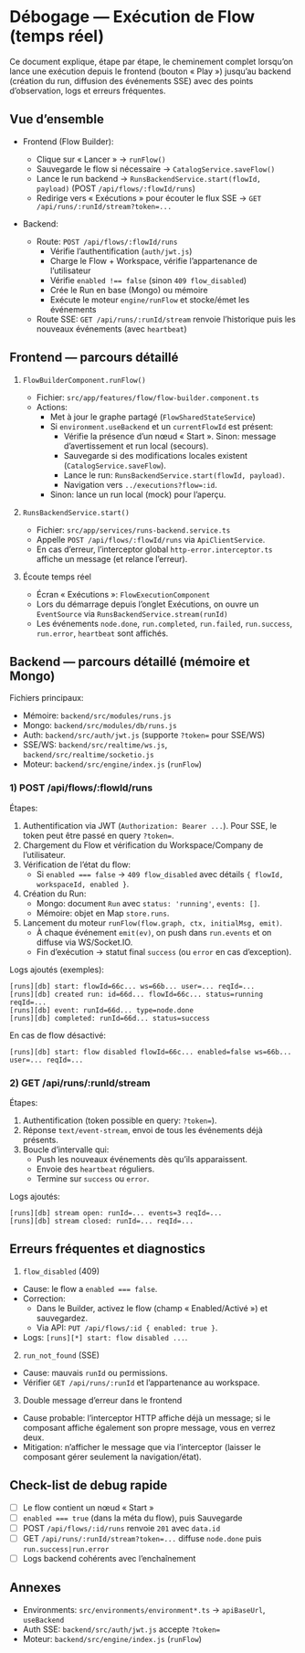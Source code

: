 # Débogage — Exécution de Flow (temps réel)

Ce document explique, étape par étape, le cheminement complet lorsqu’on lance une exécution depuis le frontend (bouton « Play ») jusqu’au backend (création du run, diffusion des événements SSE) avec des points d’observation, logs et erreurs fréquentes.

## Vue d’ensemble

- Frontend (Flow Builder):
  - Clique sur « Lancer » → `runFlow()`
  - Sauvegarde le flow si nécessaire → `CatalogService.saveFlow()`
  - Lance le run backend → `RunsBackendService.start(flowId, payload)` (POST `/api/flows/:flowId/runs`)
  - Redirige vers « Exécutions » pour écouter le flux SSE → `GET /api/runs/:runId/stream?token=...`

- Backend:
  - Route: `POST /api/flows/:flowId/runs`
    - Vérifie l’authentification (`auth/jwt.js`)
    - Charge le Flow + Workspace, vérifie l’appartenance de l’utilisateur
    - Vérifie `enabled !== false` (sinon `409 flow_disabled`)
    - Crée le Run en base (Mongo) ou mémoire
    - Exécute le moteur `engine/runFlow` et stocke/émet les événements
  - Route SSE: `GET /api/runs/:runId/stream` renvoie l’historique puis les nouveaux événements (avec `heartbeat`)

## Frontend — parcours détaillé

1. `FlowBuilderComponent.runFlow()`
   - Fichier: `src/app/features/flow/flow-builder.component.ts`
   - Actions:
     - Met à jour le graphe partagé (`FlowSharedStateService`)
     - Si `environment.useBackend` et un `currentFlowId` est présent:
       - Vérifie la présence d’un nœud « Start ». Sinon: message d’avertissement et run local (secours).
       - Sauvegarde si des modifications locales existent (`CatalogService.saveFlow`).
       - Lance le run: `RunsBackendService.start(flowId, payload)`.
       - Navigation vers `../executions?flow=:id`.
     - Sinon: lance un run local (mock) pour l’aperçu.

2. `RunsBackendService.start()`
   - Fichier: `src/app/services/runs-backend.service.ts`
   - Appelle `POST /api/flows/:flowId/runs` via `ApiClientService`.
   - En cas d’erreur, l’interceptor global `http-error.interceptor.ts` affiche un message (et relance l’erreur).

3. Écoute temps réel
   - Écran « Exécutions »: `FlowExecutionComponent`
   - Lors du démarrage depuis l’onglet Exécutions, on ouvre un `EventSource` via `RunsBackendService.stream(runId)`
   - Les événements `node.done`, `run.completed`, `run.failed`, `run.success`, `run.error`, `heartbeat` sont affichés.

## Backend — parcours détaillé (mémoire et Mongo)

Fichiers principaux:
- Mémoire: `backend/src/modules/runs.js`
- Mongo: `backend/src/modules/db/runs.js`
- Auth: `backend/src/auth/jwt.js` (supporte `?token=` pour SSE/WS)
- SSE/WS: `backend/src/realtime/ws.js`, `backend/src/realtime/socketio.js`
- Moteur: `backend/src/engine/index.js` (`runFlow`)

### 1) POST /api/flows/:flowId/runs

Étapes:
1. Authentification via JWT (`Authorization: Bearer ...`). Pour SSE, le token peut être passé en query `?token=`.
2. Chargement du Flow et vérification du Workspace/Company de l’utilisateur.
3. Vérification de l’état du flow:
   - Si `enabled === false` → `409 flow_disabled` avec détails `{ flowId, workspaceId, enabled }`.
4. Création du Run:
   - Mongo: document `Run` avec `status: 'running'`, `events: []`.
   - Mémoire: objet en Map `store.runs`.
5. Lancement du moteur `runFlow(flow.graph, ctx, initialMsg, emit)`.
   - À chaque événement `emit(ev)`, on push dans `run.events` et on diffuse via WS/Socket.IO.
   - Fin d’exécution → statut final `success` (ou `error` en cas d’exception).

Logs ajoutés (exemples):
```
[runs][db] start: flowId=66c... ws=66b... user=... reqId=...
[runs][db] created run: id=66d... flowId=66c... status=running reqId=...
[runs][db] event: runId=66d... type=node.done
[runs][db] completed: runId=66d... status=success
```

En cas de flow désactivé:
```
[runs][db] start: flow disabled flowId=66c... enabled=false ws=66b... user=... reqId=...
```

### 2) GET /api/runs/:runId/stream

Étapes:
1. Authentification (token possible en query: `?token=`).
2. Réponse `text/event-stream`, envoi de tous les événements déjà présents.
3. Boucle d’intervalle qui:
   - Push les nouveaux événements dès qu’ils apparaissent.
   - Envoie des `heartbeat` réguliers.
   - Termine sur `success` ou `error`.

Logs ajoutés:
```
[runs][db] stream open: runId=... events=3 reqId=...
[runs][db] stream closed: runId=... reqId=...
```

## Erreurs fréquentes et diagnostics

1) `flow_disabled` (409)
- Cause: le flow a `enabled === false`.
- Correction:
  - Dans le Builder, activez le flow (champ « Enabled/Activé ») et sauvegardez.
  - Via API: `PUT /api/flows/:id { enabled: true }`.
- Logs: `[runs][*] start: flow disabled ...`.

2) `run_not_found` (SSE)
- Cause: mauvais `runId` ou permissions.
- Vérifier `GET /api/runs/:runId` et l’appartenance au workspace.

3) Double message d’erreur dans le frontend
- Cause probable: l’interceptor HTTP affiche déjà un message; si le composant affiche également son propre message, vous en verrez deux.
- Mitigation: n’afficher le message que via l’interceptor (laisser le composant gérer seulement la navigation/état).

## Check-list de debug rapide

- [ ] Le flow contient un nœud « Start »
- [ ] `enabled === true` (dans la méta du flow), puis Sauvegarde
- [ ] POST `/api/flows/:id/runs` renvoie `201` avec `data.id`
- [ ] GET `/api/runs/:runId/stream?token=...` diffuse `node.done` puis `run.success|run.error`
- [ ] Logs backend cohérents avec l’enchaînement

## Annexes

- Environments: `src/environments/environment*.ts` → `apiBaseUrl`, `useBackend`
- Auth SSE: `backend/src/auth/jwt.js` accepte `?token=`
- Moteur: `backend/src/engine/index.js` (`runFlow`)

